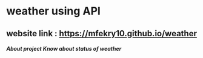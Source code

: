 # weather using API
## website link : https://mfekry10.github.io/weather

##### About project Know about status of weather 
